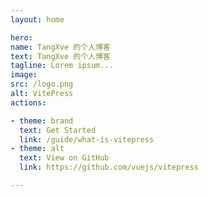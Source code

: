 ```yaml
---
layout: home

hero:
name: TangXve 的个人博客
text: TangXve 的个人博客
tagline: Lorem ipsum...
image:
src: /logo.png
alt: VitePress
actions:

- theme: brand
  text: Get Started
  link: /guide/what-is-vitepress
- theme: alt
  text: View on GitHub
  link: https://github.com/vuejs/vitepress

---
```

